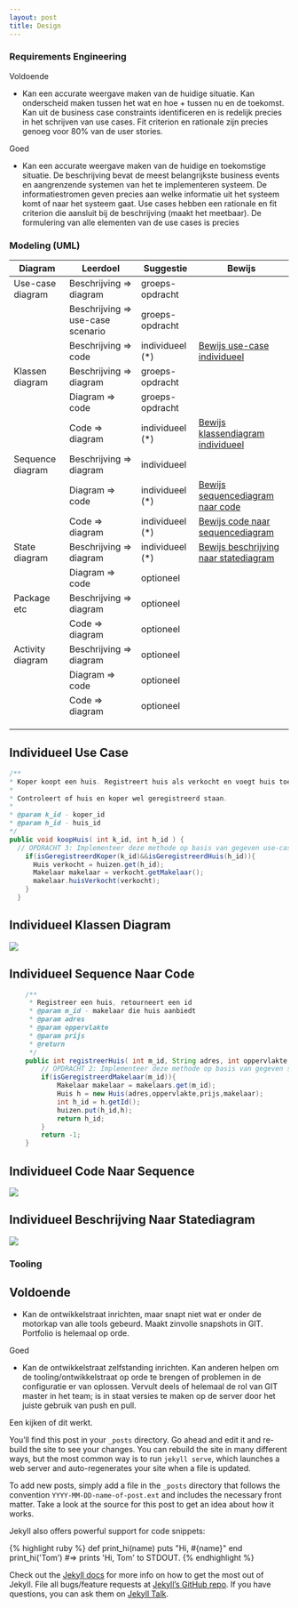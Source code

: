 ```yaml
---
layout: post
title: Design
---
```


### Requirements Engineering

Voldoende

- Kan een accurate weergave maken van de huidige situatie.
Kan onderscheid maken tussen het wat en hoe + tussen nu en de
toekomst.
Kan uit de business case constraints identificeren en is redelijk precies in
het schrijven van use cases.
Fit criterion en rationale zijn precies genoeg voor 80% van de user stories.

Goed

- Kan een accurate weergave maken van de huidige en toekomstige situatie.
De beschrijving bevat de meest belangrijkste business events en aangrenzende
systemen van het te implementeren systeem.  De informatiestromen geven precies
aan welke informatie uit het systeem komt of naar het systeem gaat.
Use cases hebben een rationale en fit criterion die aansluit bij de beschrijving (maakt
het meetbaar).
De formulering van alle elementen van de use cases is precies
### Modeling (UML)

| Diagram          | Leerdoel                          | Suggestie  | Bewijs                                                                               |
|------------------|-----------------------------------|---|--------------------------------------------------------------------------------------|
| Use-case diagram | Beschrijving => diagram           | groeps-opdracht|                                                                                      |
|                  | Beschrijving => use-case scenario | groeps-opdracht |                                                                                      |
|                  | Beschrijving => code              | individueel (*) | [Bewijs use-case individueel](#individueel-use-case)                                 |
| Klassen diagram  | Beschrijving => diagram           | groeps-opdracht |                                                                                      |
|                  | Diagram => code                   | groeps-opdracht |                                                                                      |
|                  | Code => diagram                   | individueel (*) | [Bewijs klassendiagram individueel](#individueel-klassen-diagram )                   |
| Sequence diagram | Beschrijving => diagram           | individueel  |                                                                                      |
|                  | Diagram => code                   | individueel (*)  | [Bewijs sequencediagram naar code](#individueel-sequence-naar-code )                 |
|                  | Code => diagram                   | individueel (*)  | [Bewijs code naar sequencediagram](#individueel-code-naar-sequence)                  |
| State diagram    | Beschrijving => diagram           | individueel (*)  | [Bewijs beschrijving naar statediagram](#individueel-beschrijving-naar-statediagram) |
|                  | Diagram => code                   | optioneel  |                                                                                      |
| Package etc      | Beschrijving => diagram           | optioneel  |                                                                                      |
|                  | Code => diagram                   | optioneel  |                                                                                      |
| Activity diagram                 | Beschrijving => diagram           | optioneel  |                                                                                      |
|                  | Diagram => code                   | optioneel  |                                                                                      |
|                  | Code => diagram                   | optioneel  |                                                                                      |
|                  |                                   |   |                                                                                      |
|                  |                                   |   |                                                                                      |
|                  |                                   |   |                                                                                      |



## Individueel Use Case ##
```java
/**
* Koper koopt een huis. Registreert huis als verkocht en voegt huis toe aan de makelaars lijst van verkochte huizen.
*
* Controleert of huis en koper wel geregistreerd staan.
*
* @param k_id - koper_id
* @param h_id - huis_id
*/
public void koopHuis( int k_id, int h_id ) {
  // OPDRACHT 3: Implementeer deze methode op basis van gegeven use-case beschrijving 
    if(isGeregistreerdKoper(k_id)&&isGeregistreerdHuis(h_id)){
      Huis verkocht = huizen.get(h_id);
      Makelaar makelaar = verkocht.getMakelaar();
      makelaar.huisVerkocht(verkocht);
    }
  }
```

## Individueel Klassen Diagram ##
<img src="{{ '/assets/umlUitwerkingen/MakelaarCLASSDIAGRAM.svg' | relative_url }}" />

## Individueel Sequence Naar Code ##
```java
	/**
	 * Registreer een huis, retourneert een id
	 * @param m_id - makelaar die huis aanbiedt
	 * @param adres
	 * @param oppervlakte
	 * @param prijs
	 * @return
	 */
	public int registreerHuis( int m_id, String adres, int oppervlakte, double prijs ) {
		// OPDRACHT 2: Implementeer deze methode op basis van gegeven sequence diagram
		if(isGeregistreerdMakelaar(m_id)){
			Makelaar makelaar = makelaars.get(m_id);
			Huis h = new Huis(adres,oppervlakte,prijs,makelaar);
			int h_id = h.getId();
			huizen.put(h_id,h);
			return h_id;
		}
		return -1;
	}
```

## Individueel Code Naar Sequence ##
<img src="{{ '/assets/umlUitwerkingen/sequenceDiagramFunda.svg' | relative_url }}" />

## Individueel Beschrijving Naar Statediagram ##
<img src="{{ '/assets/umlUitwerkingen/stateDiagram.svg' | relative_url }}" />

### Tooling

Voldoende
- 
- Kan de ontwikkelstraat inrichten, maar snapt niet wat er onder de
motorkap van alle tools gebeurd.  Maakt zinvolle snapshots in GIT.
Portfolio is helemaal op orde.

Goed

- Kan de ontwikkelstraat zelfstanding inrichten. Kan anderen helpen om de
tooling/ontwikkelstraat  op orde te brengen of problemen in de configuratie er van
oplossen. Vervult deels of helemaal de rol van GIT master in het team; is in staat
versies te maken op de server door het juiste gebruik van push en pull.

Een kijken of dit werkt. 

You’ll find this post in your `_posts` directory. Go ahead and edit it and re-build the site to see your changes. You can rebuild the site in many different ways, but the most common way is to run `jekyll serve`, which launches a web server and auto-regenerates your site when a file is updated.

To add new posts, simply add a file in the `_posts` directory that follows the convention `YYYY-MM-DD-name-of-post.ext` and includes the necessary front matter. Take a look at the source for this post to get an idea about how it works.

Jekyll also offers powerful support for code snippets:

{% highlight ruby %}
def print_hi(name)
  puts "Hi, #{name}"
end
print_hi('Tom')
#=> prints 'Hi, Tom' to STDOUT.
{% endhighlight %}

Check out the [Jekyll docs][jekyll-docs] for more info on how to get the most out of Jekyll. File all bugs/feature requests at [Jekyll’s GitHub repo][jekyll-gh]. If you have questions, you can ask them on [Jekyll Talk][jekyll-talk].

[jekyll-docs]: http://jekyllrb.com/docs/home
[jekyll-gh]:   https://github.com/jekyll/jekyll
[jekyll-talk]: https://talk.jekyllrb.com/
